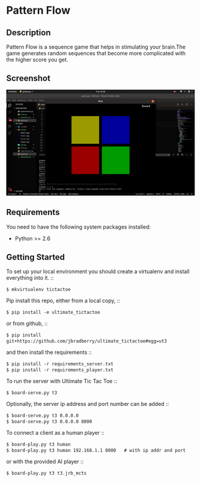 Pattern Flow
=============================

## Description
Pattern Flow  is a sequence game that helps in stimulating your brain.The game generates random sequences that become more complicated with the higher score you get.

## Screenshot
<img src="https://github.com/Machel54/Pattern-Flow/blob/master/Screenshot%20from%202019-12-10%2016-28-40.png">

Requirements
------------

You need to have the following system packages installed:

* Python >= 2.6


Getting Started
---------------

To set up your local environment you should create a virtualenv and
install everything into it. ::

    $ mkvirtualenv tictactoe

Pip install this repo, either from a local copy, ::

    $ pip install -e ultimate_tictactoe

or from github, ::

    $ pip install git+https://github.com/jbradberry/ultimate_tictactoe#egg=ut3

and then install the requirements ::

    $ pip install -r requirements_server.txt
    $ pip install -r requirements_player.txt

To run the server with Ultimate Tic Tac Toe ::

    $ board-serve.py t3

Optionally, the server ip address and port number can be added ::

    $ board-serve.py t3 0.0.0.0
    $ board-serve.py t3 0.0.0.0 8000

To connect a client as a human player ::

    $ board-play.py t3 human
    $ board-play.py t3 human 192.168.1.1 8000   # with ip addr and port

or with the provided AI player ::

    $ board-play.py t3 t3.jrb_mcts